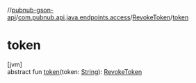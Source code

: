 //[pubnub-gson-api](../../../index.md)/[com.pubnub.api.java.endpoints.access](../index.md)/[RevokeToken](index.md)/[token](token.md)

# token

[jvm]\
abstract fun [token](token.md)(token: [String](https://docs.oracle.com/javase/8/docs/api/java/lang/String.html)): [RevokeToken](index.md)
